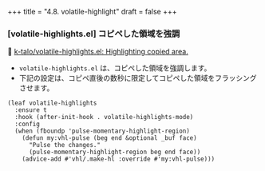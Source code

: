 +++
title = "4.8. volatile-highlight"
draft = false
+++
### [volatile-highlights.el] コピペした領域を強調
🔗 [k-talo/volatile-highlights.el: Highlighting copied area.](https://github.com/k-talo/volatile-highlights.el) 

* `volatile-highlights.el` は、コピペした領域を強調します。
* 下記の設定は、コピペ直後の数秒に限定してコピペした領域をフラッシングさせます。

```elisp
(leaf volatile-highlights
  :ensure t
  :hook (after-init-hook . volatile-highlights-mode)
  :config
  (when (fboundp 'pulse-momentary-highlight-region)
	(defun my:vhl-pulse (beg end &optional _buf face)
	  "Pulse the changes."
	  (pulse-momentary-highlight-region beg end face))
	(advice-add #'vhl/.make-hl :override #'my:vhl-pulse)))
```
